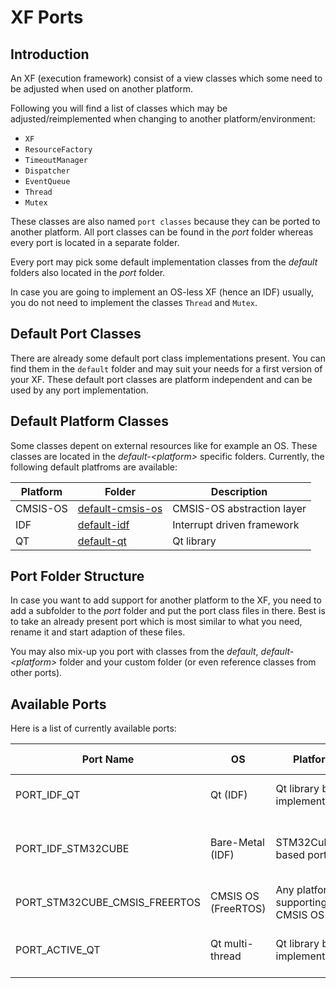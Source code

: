 # XF Ports

## Introduction
An XF (execution framework) consist of a view classes which some need to be adjusted
when used on another platform.

Following you will find a list of classes which may be adjusted/reimplemented when
changing to another platform/environment:
 - `XF`
 - `ResourceFactory`
 - `TimeoutManager`
 - `Dispatcher`
 - `EventQueue`
 - `Thread`
 - `Mutex`

These classes are also named `port classes` because they can be ported to another
platform. All port classes can be found in the _port_ folder whereas every port is
located in a separate folder.

Every port may pick some default implementation classes from the _default_ folders
also located in the _port_ folder.

In case you are going to implement an OS-less XF (hence an IDF) usually, you do not
need to implement the classes `Thread` and `Mutex`.

## Default Port Classes
There are already some default port class implementations present. You can find
them in the `default` folder and may suit your needs for a first version
of your XF. These default port classes are platform independent and can be 
used by any port implementation.

## Default Platform Classes
Some classes depent on external resources like for example an OS. These
classes are located in the _default-&lt;platform&gt;_ specific folders. Currently,
the following default platfroms are available:

| Platform | Folder | Description |
|--|--|--|
| CMSIS-OS | [default-cmsis-os](./default-cmsis-os) | CMSIS-OS abstraction layer |
| IDF | [default-idf](./default-idf) | Interrupt driven framework |
| QT | [default-qt](./default-qt) | Qt library |

## Port Folder Structure
In case you want to add support for another platform to the XF, you need to add a
subfolder to the _port_ folder and put the port class files in there. Best is to
take an already present port which is most similar to what you need, rename it and
start adaption of these files.

You may also mix-up you port with classes from the _default_, _default-&lt;platform&gt;_
folder and your custom folder (or even reference classes from other ports).

## Available Ports

Here is a list of currently available ports:

| Port Name | OS | Platform | Folder Name | Description |
|--|--|--|--|--|
| PORT_IDF_QT | Qt (IDF) | Qt library based implementation | idf-qt | XF support for OS X, Linux and Windows |
| PORT_IDF_STM32CUBE | Bare-Metal (IDF) | STM32CubeMX based port | idf-stm32cube | XF for ARM Cortex based microcontrollers from STMicroelectronics |
| PORT_STM32CUBE_CMSIS_FREERTOS | CMSIS OS (FreeRTOS) | Any platform supporting CMSIS OS | stm32cube-cmsis-freertos | FreeRTOS based port |
| PORT_ACTIVE_QT | Qt multi-thread | Qt library based implementation | active-qt | XF support for OS X, Linux and Windows (multi-thread) |
